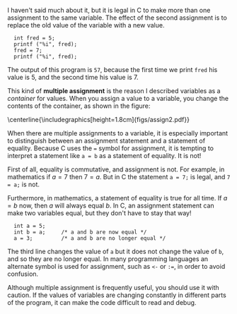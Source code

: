 I haven't said much about it, but it is legal in C to make more than one assignment to the same variable.  The effect of the second assignment is to replace the old value of the variable with a new value.

```code
  int fred = 5;
  printf ("%i", fred);
  fred = 7;
  printf ("%i", fred);
```
The output of this program is `57`, because the first time we print `fred` his value is 5, and the second time his value is 7.

This kind of **multiple assignment** is the reason I described variables as a *container* for values.  When you assign a value to a variable, you change the contents of the container, as shown in the figure:

\centerline{\includegraphics[height=1.8cm]{figs/assign2.pdf}}

When there are multiple assignments to a variable, it is especially important to distinguish between an assignment statement and a statement of equality.  Because C uses the `=` symbol for assignment, it is tempting to interpret a statement like `a = b` as a statement of equality.  It is not!

First of all, equality is commutative, and assignment is not. For example, in mathematics if $a = 7$ then $7 = a$.  But in C the statement `a = 7;` is legal, and `7 = a;` is not.

Furthermore, in mathematics, a statement of equality is true for all time.  If $a = b$ now, then $a$ will always equal $b$. In C, an assignment statement can make two variables equal, but they don't have to stay that way!

```code
  int a = 5;
  int b = a;     /* a and b are now equal */
  a = 3;         /* a and b are no longer equal */
```
The third line changes the value of `a` but it does not change the value of `b`, and so they are no longer equal. In many programming languages an alternate symbol is used for assignment, such as `<-` or `:=`, in order to avoid confusion.

Although multiple assignment is frequently useful, you should use it with caution.  If the values of variables are changing constantly in different parts of the program, it can make the code difficult to read and debug.